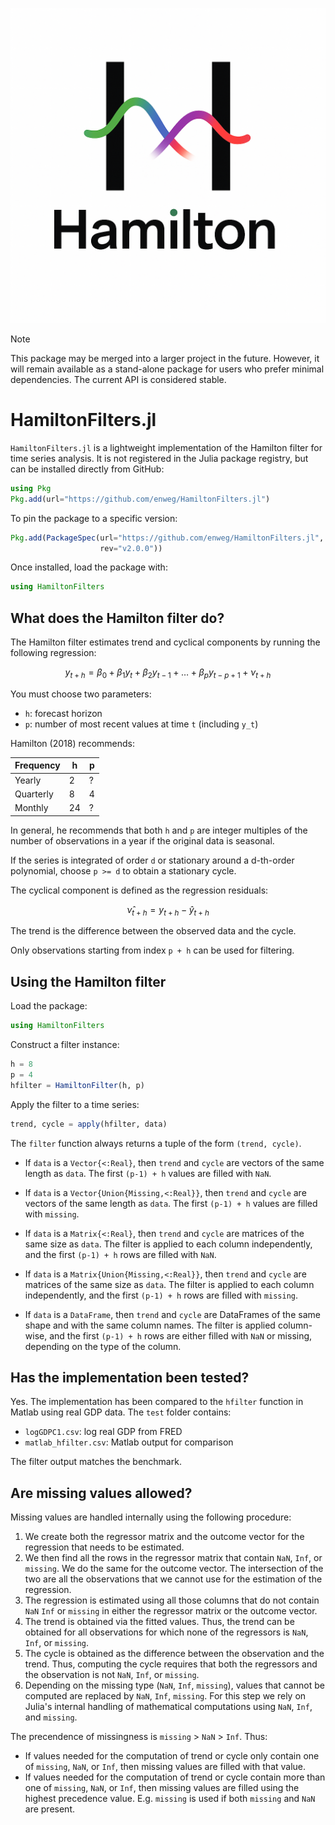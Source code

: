 ![Logo](./assets/logo.png)


> [!NOTE]
> This package may be merged into a larger project in the future.
> However, it will remain available as a stand-alone package for users
> who prefer minimal dependencies. The current API is considered stable.

# HamiltonFilters.jl

`HamiltonFilters.jl` is a lightweight implementation of the Hamilton
filter for time series analysis. It is not registered in the Julia
package registry, but can be installed directly from GitHub:

```julia
using Pkg
Pkg.add(url="https://github.com/enweg/HamiltonFilters.jl")
```

To pin the package to a specific version:

```julia
Pkg.add(PackageSpec(url="https://github.com/enweg/HamiltonFilters.jl",
                    rev="v2.0.0"))
```

Once installed, load the package with:

```julia
using HamiltonFilters
```

## What does the Hamilton filter do?

The Hamilton filter estimates trend and cyclical components by running
the following regression:

$$
y_{t+h} = \beta_0 + \beta_1 y_t + \beta_2 y_{t-1} + \dots + \beta_p y_{t-p+1} + \nu_{t+h}
$$

You must choose two parameters:
- `h`: forecast horizon
- `p`: number of most recent values at time `t` (including `y_t`)

Hamilton (2018) recommends:

| Frequency | h | p |
|-----------|---|---|
| Yearly    | 2 | ? |
| Quarterly | 8 | 4 |
| Monthly   | 24| ? |

In general, he recommends that both `h` and `p` are integer multiples
of the number of observations in a year if the original data is 
seasonal.

If the series is integrated of order `d` or stationary around a
d-th-order polynomial, choose `p >= d` to obtain a stationary cycle.

The cyclical component is defined as the regression residuals:

$$
\hat\nu_{t+h} = y_{t+h} - \hat y_{t+h}
$$

The trend is the difference between the observed data and the cycle.

Only observations starting from index `p + h` can be used for filtering.

## Using the Hamilton filter

Load the package:

```julia
using HamiltonFilters
```

Construct a filter instance:

```julia
h = 8
p = 4
hfilter = HamiltonFilter(h, p)
```

Apply the filter to a time series:

```julia
trend, cycle = apply(hfilter, data)
```

The `filter` function always returns a tuple of the form `(trend, cycle)`.

- If `data` is a `Vector{<:Real}`, then `trend` and `cycle` are vectors
  of the same length as `data`. The first `(p-1) + h` values are filled
  with `NaN`.
- If `data` is a `Vector{Union{Missing,<:Real}}`, then `trend` and `cycle` 
  are vectors of the same length as `data`. The first `(p-1) + h` values are 
  filled with `missing`.

- If `data` is a `Matrix{<:Real}`, then `trend` and `cycle` are matrices
  of the same size as `data`. The filter is applied to each column
  independently, and the first `(p-1) + h` rows are filled with `NaN`.
- If `data` is a `Matrix{Union{Missing,<:Real}}`, then `trend` and `cycle` 
  are matrices of the same size as `data`. The filter is applied to each column
  independently, and the first `(p-1) + h` rows are filled with `missing`.

- If `data` is a `DataFrame`, then `trend` and `cycle` are DataFrames of
  the same shape and with the same column names. The filter is applied
  column-wise, and the first `(p-1) + h` rows are either filled with `NaN` or 
  missing, depending on the type of the column.

## Has the implementation been tested?

Yes. The implementation has been compared to the `hfilter` function in
Matlab using real GDP data. The `test` folder contains:

- `logGDPC1.csv`: log real GDP from FRED
- `matlab_hfilter.csv`: Matlab output for comparison

The filter output matches the benchmark.

## Are missing values allowed? 

Missing values are handled internally using the following procedure: 

1. We create both the regressor matrix and the outcome vector for the regression 
   that needs to be estimated. 
2. We then find all the rows in the regressor matrix that contain `NaN`, `Inf`, 
   or `missing`. We do the same for the outcome vector. The intersection of the 
   two are all the observations that we cannot use for the estimation of the 
   regression. 
3. The regression is estimated using all those columns that do not contain `NaN`
   `Inf` or `missing` in either the regressor matrix or the outcome vector. 
4. The trend is obtained via the fitted values. Thus, the trend can be obtained 
   for all observations for which none of the regressors is `NaN`, `Inf`, or 
   `missing`. 
5. The cycle is obtained as the difference between the observation and the trend. 
   Thus, computing the cycle requires that both the regressors and the observation 
   is not `NaN`, `Inf`, or `missing`. 
6. Depending on the missing type (`NaN`, `Inf`, `missing`), values that cannot 
   be computed are replaced by `NaN`, `Inf`, `missing`. For this step we rely 
   on Julia's internal handling of mathematical computations using `NaN`, `Inf`, 
   and `missing`. 

The precendence of missingness is `missing` > `NaN` > `Inf`. Thus: 
- If values needed for the computation of trend or cycle only contain one of 
  `missing`, `NaN`, or `Inf`, then missing values are filled with that value. 
- If values needed for the computation of trend or cycle contain more than 
  one of `missing`, `NaN`, or `Inf`, then missing values are filled using the 
  highest precedence value. E.g. `missing` is used if both `missing` and `NaN` 
  are present. 
